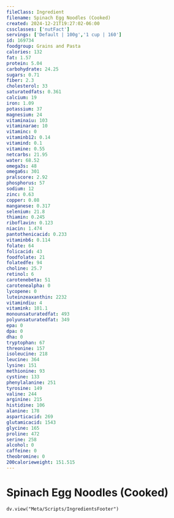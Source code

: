 ```yaml
---
fileClass: Ingredient
filename: Spinach Egg Noodles (Cooked)
created: 2024-12-21T19:27:02-06:00
cssclasses: ['nutFact']
servings: ['Default | 100g','1 cup | 160']
id: 169734
foodgroup: Grains and Pasta
calories: 132
fat: 1.57
protein: 5.04
carbohydrate: 24.25
sugars: 0.71
fiber: 2.3
cholesterol: 33
saturatedfats: 0.361
calcium: 19
iron: 1.09
potassium: 37
magnesium: 24
vitaminaiu: 103
vitaminarae: 10
vitaminc: 0
vitaminb12: 0.14
vitamind: 0.1
vitamine: 0.55
netcarbs: 21.95
water: 68.52
omega3s: 48
omega6s: 301
pralscore: 2.92
phosphorus: 57
sodium: 12
zinc: 0.63
copper: 0.08
manganese: 0.317
selenium: 21.8
thiamin: 0.245
riboflavin: 0.123
niacin: 1.474
pantothenicacid: 0.233
vitaminb6: 0.114
folate: 64
folicacid: 43
foodfolate: 21
folatedfe: 94
choline: 25.7
retinol: 6
carotenebeta: 51
carotenealpha: 0
lycopene: 0
luteinzeaxanthin: 2232
vitamindiu: 4
vitamink: 101.1
monounsaturatedfat: 493
polyunsaturatedfat: 349
epa: 0
dpa: 0
dha: 0
tryptophan: 67
threonine: 157
isoleucine: 218
leucine: 364
lysine: 151
methionine: 93
cystine: 133
phenylalanine: 251
tyrosine: 149
valine: 244
arginine: 215
histidine: 106
alanine: 178
asparticacid: 269
glutamicacid: 1543
glycine: 165
proline: 472
serine: 258
alcohol: 0
caffeine: 0
theobromine: 0
200calorieweight: 151.515
---
```


# Spinach Egg Noodles (Cooked)

```dataviewjs
dv.view("Meta/Scripts/IngredientsFooter")
```